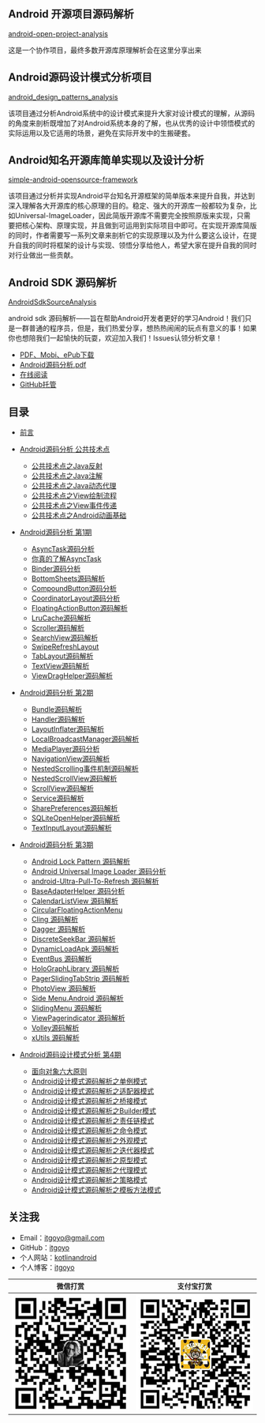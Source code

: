 ## Android 开源项目源码解析

[android-open-project-analysis](https://github.com/android-cn/android-open-project-analysis)

这是一个协作项目，最终多数开源库原理解析会在这里分享出来

## Android源码设计模式分析项目

[android_design_patterns_analysis](https://github.com/simple-android-framework-exchange/android_design_patterns_analysis)

该项目通过分析Android系统中的设计模式来提升大家对设计模式的理解，从源码的角度来剖析既增加了对Android系统本身的了解，也从优秀的设计中领悟模式的实际运用以及它适用的场景，避免在实际开发中的生搬硬套。

## Android知名开源库简单实现以及设计分析

[simple-android-opensource-framework](https://github.com/simple-android-framework-exchange/simple-android-opensource-framework)

该项目通过分析并实现Android平台知名开源框架的简单版本来提升自我，并达到深入理解各大开源库的核心原理的目的。稳定、强大的开源库一般都较为复杂，比如Universal-ImageLoader，因此简版开源库不需要完全按照原版来实现，只需要把核心架构、原理实现，并且做到可运用到实际项目中即可。在实现开源库简版的同时，作者需要写一系列文章来剖析它的实现原理以及为什么要这么设计，在提升自我的同时将框架的设计与实现、领悟分享给他人，希望大家在提升自我的同时对行业做出一些贡献。

## Android SDK 源码解析

[AndroidSdkSourceAnalysis](https://github.com/LittleFriendsGroup/AndroidSdkSourceAnalysis)

android sdk 源码解析——旨在帮助Android开发者更好的学习Android！我们只是一群普通的程序员，但是，我们热爱分享，想热热闹闹的玩点有意义的事！如果你也想陪我们一起愉快的玩耍，欢迎加入我们！Issues认领分析文章！

- [PDF、Mobi、ePub下载](https://www.gitbook.com/book/alleniverson/android-source-analysis/details)
- [Android源码分析.pdf](http://download.csdn.net/detail/axi295309066/9788564)
- [在线阅读](https://www.gitbook.com/book/alleniverson/android-source-analysis/content)
- [GitHub托管](https://github.com/JackChen1999/Android_Source_Analysis)


## 目录

* [前言](README.md)

* [Android源码分析 公共技术点](common\README.md)
  * [公共技术点之Java反射](common/公共技术点之Java反射.md)
  * [公共技术点之Java注解](common/公共技术点之Java注解.md)
  * [公共技术点之Java动态代理](common/公共技术点之Java动态代理.md)
  * [公共技术点之View绘制流程](common/公共技术点之View绘制流程.md)
  * [公共技术点之View事件传递](common/公共技术点之View事件传递.md)
  * [公共技术点之Android动画基础](common/公共技术点之Android动画基础.md)

* [Android源码分析 第1期](chapter1/README.md)
  * [AsyncTask源码分析](chapter1/AsyncTask源码分析.md)
  * [你真的了解AsyncTask](chapter1/你真的了解AsyncTask.md)
  * [Binder源码分析](chapter1/Binder源码分析.md)
  * [BottomSheets源码解析](chapter1/BottomSheets源码解析.md)
  * [CompoundButton源码分析](chapter1/CompoundButton源码分析.md)
  * [CoordinatorLayout源码分析](chapter1/CoordinatorLayout源码分析.md)
  * [FloatingActionButton源码解析](chapter1/FloatingActionButton源码解析.md)
  * [LruCache源码解析](chapter1/LruCache源码解析.md)
  * [Scroller源码解析](chapter1/Scroller源码解析.md)
  * [SearchView源码解析](chapter1/SearchView源码解析.md)
  * [SwipeRefreshLayout](chapter1/SwipeRefreshLayout.md)
  * [TabLayout源码解析](chapter1/TabLayout源码解析.md)
  * [TextView源码解析](chapter1/TextView源码解析.md)
  * [ViewDragHelper源码解析](chapter1/ViewDragHelper源码解析.md)

* [Android源码分析 第2期](chapter2\README.md)
  * [Bundle源码解析](chapter2/Bundle源码解析.md)
  * [Handler源码解析](chapter2/Handler源码解析.md)
  * [LayoutInflater源码解析](chapter2/LayoutInflater源码解析.md)
  * [LocalBroadcastManager源码解析](chapter2/LocalBroadcastManager源码解析.md)
  * [MediaPlayer源码分析](chapter2/MediaPlayer源码分析.md)
  * [NavigationView源码解析](chapter2/NavigationView源码解析.md)
  * [NestedScrolling事件机制源码解析](chapter2/NestedScrolling事件机制源码解析.md)
  * [NestedScrollView源码解析](chapter2/NestedScrollView源码解析.md)
  * [ScrollView源码解析](chapter2/ScrollView源码解析.md)
  * [Service源码解析](chapter2/Service源码解析.md)
  * [SharePreferences源码解析](chapter2/SharePreferences源码解析.md)
  * [SQLiteOpenHelper源码解析](chapter2/SQLiteOpenHelper源码解析.md)
  * [TextInputLayout源码解析](chapter2/TextInputLayout源码解析.md)

* [Android源码分析 第3期](chapter3\README.md)
  * [Android Lock Pattern 源码解析](chapter3/Android%20Lock%20Pattern%20源码解析.md)
  * [Android Universal Image Loader 源码分析](chapter3/Android%20Universal%20Image%20Loader%20源码分析.md)
  * [android-Ultra-Pull-To-Refresh 源码解析](chapter3/android-Ultra-Pull-To-Refresh%20源码解析.md)
  * [BaseAdapterHelper 源码分析](chapter3/BaseAdapterHelper%20源码分析.md)
  * [CalendarListView 源码解析](chapter3/CalendarListView%20源码解析.md)
  * [CircularFloatingActionMenu](chapter3/CircularFloatingActionMenu.md)
  * [Cling 源码解析](chapter3/Cling%20源码解析.md)
  * [Dagger 源码解析](chapter3/Dagger%20源码解析.md)
  * [DiscreteSeekBar 源码解析](chapter3/DiscreteSeekBar%20源码解析.md)
  * [DynamicLoadApk 源码解析](chapter3/DynamicLoadApk%20源码解析.md)
  * [EventBus 源码解析](chapter3/EventBus%20源码解析.md)
  * [HoloGraphLibrary 源码解析](chapter3/HoloGraphLibrary%20源码解析.md)
  * [PagerSlidingTabStrip 源码解析](chapter3/PagerSlidingTabStrip%20源码解析.md)
  * [PhotoView 源码解析](chapter3/PhotoView%20源码解析.md)
  * [Side Menu.Android 源码解析](chapter3/Side%20Menu.Android%20源码解析.md)
  * [SlidingMenu 源码解析](chapter3/SlidingMenu%20源码解析.md)
  * [ViewPagerindicator 源码解析](chapter3/ViewPagerindicator%20源码解析.md)
  * [Volley源码解析](chapter3/Volley源码解析.md)
  * [xUtils 源码解析](chapter3/xUtils%20源码解析.md)

* [Android源码设计模式分析 第4期](design_patterns/android_design_patterns_analysis.md)
  * [面向对象六大原则](design_patterns/oop-principles/oop-principles.md)
  * [Android设计模式源码解析之单例模式](design_patterns/singleton/readme.md)
  * [Android设计模式源码解析之适配器模式](design_patterns/adapter/readme.md)
  * [Android设计模式源码解析之桥接模式](design_patterns/bridge/readme.md)
  * [Android设计模式源码解析之Builder模式](design_patterns/builder/readme.md)
  * [Android设计模式源码解析之责任链模式](design_patterns/chain-of-responsibility/readme.md)
  * [Android设计模式源码解析之命令模式](design_patterns/command/readme.md)
  * [Android设计模式源码解析之外观模式](design_patterns/facade/readme.md)
  * [Android设计模式源码解析之迭代器模式](design_patterns/iterator/readme.md)
  * [Android设计模式源码解析之原型模式](design_patterns/prototype/readme.md)
  * [Android设计模式源码解析之代理模式](design_patterns/proxy/README.md)
  * [Android设计模式源码解析之策略模式](design_patterns/strategy/README.md)
  * [Android设计模式源码解析之模板方法模式](design_patterns/template-method/readme.md)

## 关注我

- Email：<itgoyo@gmail.com>
- GitHub：[itgoyo](https://github.com/itgoyo)
- 个人网站：[kotlinandroid](http://kotlinandroid.net/)
- 个人博客：[itgoyo](itgoyo.github.io)

|                   微信打赏                   |                  支付宝打赏                   |
| :--------------------------------------: | :--------------------------------------: |
| <img src="assets/wechat.jpg" width="300" /> | <img src="assets/alipay.jpg" width="300" /> |
